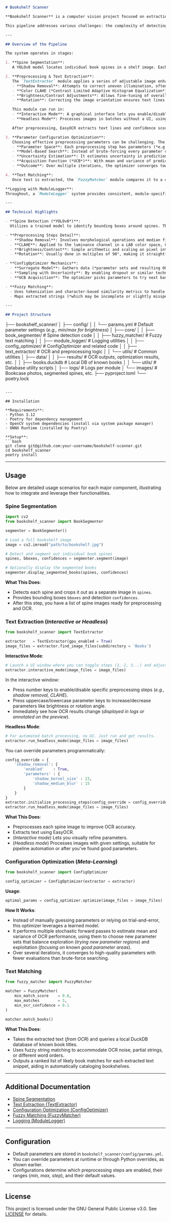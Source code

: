 ```markdown
# Bookshelf Scanner

**Bookshelf Scanner** is a computer vision project focused on extracting and organizing text from book spines in bookshelf images. It integrates object detection, image preprocessing, optical character recognition (**OCR**), parameter optimization, and fuzzy text matching, aiming to reduce manual effort and trial-and-error commonly required for such tasks.

This pipeline addresses various challenges: the complexity of detecting books in cluttered scenes, dealing with inconsistent lighting and low-contrast text, finding effective preprocessing parameters for OCR, and mapping imperfectly recognized text to known book titles.

---

## Overview of the Pipeline

The system operates in stages:

1. **Spine Segmentation**:  
   A YOLOv8 model locates individual book spines in a shelf image. Each detected spine is cropped out, producing a set of spine images ready for further processing. This step isolates the relevant portion of the image, ensuring that subsequent steps work on just the book region rather than the entire shelf.

2. **Preprocessing & Text Extraction**:  
   The `TextExtractor` module applies a series of adjustable image enhancements to these spine images before running OCR:
   - **Shadow Removal**: Attempts to correct uneven illumination, often caused by bookshelf shadows or uneven lighting. By normalizing brightness, text stands out more clearly.
   - **Color CLAHE (*Contrast Limited Adaptive Histogram Equalization*)**: Improves local contrast without excessively boosting noise. This is helpful for faint text and subtle color variations.
   - **Brightness/Contrast Adjustments**: Allows fine-tuning of overall image intensity and dynamic range. Underexposed or low-contrast text can become more legible.
   - **Rotation**: Correcting the image orientation ensures text lines are horizontal or vertical, aiding OCR tools in reading characters accurately.

   This module can run in:
   - **Interactive Mode**: A graphical interface lets you enable/disable steps (*like shadow removal or CLAHE*) and adjust parameters (*like brightness increments*) on-the-fly. As you tweak values, you immediately see changes reflected in OCR results. This helps understand parameter sensitivity and guides initial parameter guesses.
   - **Headless Mode**: Processes images in batches without a UI, using given parameters or previously found good configurations. Suitable for large-scale or automated runs once you’ve established settings that generally work well.

   After preprocessing, EasyOCR extracts text lines and confidence scores. If the text is initially unreadable at a certain orientation, the system can try alternative rotations and pick the best result.

3. **Parameter Configuration Optimization**:  
   Choosing effective preprocessing parameters can be challenging. The `ConfigOptimizer` helps automate this search:
   - **Parameter Space**: Each preprocessing step has parameters (*e.g., kernel sizes for shadow removal, clip limits for CLAHE, brightness offsets, rotation angles*). The combination forms a multi-dimensional parameter space.
   - **Model-Based Search**: Instead of brute-forcing every parameter combination or manually guessing, the optimizer learns a surrogate model that approximates how parameters affect OCR performance.  
   - **Uncertainty Estimation**: It estimates uncertainty in predictions by performing multiple stochastic forward passes (*e.g., with dropout*) to obtain a distribution of predicted OCR quality.  
   - **Acquisition Function (*UCB*)**: With mean and variance of predictions, it applies a selection criterion like Upper Confidence Bound (**UCB**) to pick the next parameter set to evaluate. This balances testing known good regions (*exploitation*) and exploring new areas that might yield even better results (*exploration*).
   - **Outcome**: Over multiple iterations, the optimizer converges toward a set of parameters that improve OCR results, reducing the need for manual tuning. It does not guarantee a global optimum, but it aims to find a reasonably good configuration more efficiently than naive methods.

4. **Text Matching**:  
   Once text is extracted, the `FuzzyMatcher` module compares it to a database of known books. OCR may produce incomplete or slightly incorrect text. Fuzzy matching tolerates such imperfections. It can handle partial matches, character substitutions, and word order variations. This step links OCR output to actual titles, making the extracted data more meaningful and searchable.

**Logging with ModuleLogger**:  
Throughout, a `ModuleLogger` system provides consistent, module-specific logging. Each component records operations, parameter changes, and results, aiding in debugging, monitoring performance, and maintaining reproducibility.

---

## Technical Highlights

- **Spine Detection (*YOLOv8*)**:  
  Utilizes a trained model to identify bounding boxes around spines. The model’s accuracy and generalization depend on the training data. This step transforms a complex scene into a set of targeted sub-images.

- **Preprocessing Steps Detail**:
  - **Shadow Removal**: Involves morphological operations and median filters. For example, a dilate-then-subtract approach can highlight text while minimizing shadow gradients.
  - **CLAHE**: Applied to the luminance channel in a LAB color space, CLAHE avoids global overexposure. Parameters like `clip_limit` control how aggressively contrast is stretched.
  - **Brightness/Contrast**: Simple arithmetic and scaling on pixel intensities. Incrementing brightness shifts intensity upward, while contrast scaling widens or narrows the intensity distribution.
  - **Rotation**: Usually done in multiples of 90°, making it straightforward and lossless. Automatically trying multiple rotations increases the chance of readable text lines.

- **ConfigOptimizer Mechanics**:
  - **Surrogate Model**: Gathers data (*parameter sets and resulting OCR scores*) as it goes. With each evaluation, it updates an internal model (*often a neural network*) that predicts OCR performance from parameters.
  - **Sampling with Uncertainty**: By enabling dropout or similar techniques at inference time, the model produces different predictions per pass, approximating a distribution of possible outcomes. This helps gauge which regions of parameter space are well-understood (*low uncertainty*) and which might still hold potential (*high uncertainty*).
  - **UCB Acquisition**: The optimizer picks parameters to try next based on both mean predicted performance and uncertainty. It may try parameter settings in unexplored regions if uncertainty is high, aiming to discover better configurations.

- **Fuzzy Matching**:
  - Uses tokenization and character-based similarity metrics to handle OCR's partial errors.
  - Maps extracted strings (*which may be incomplete or slightly misspelled*) to known book titles with a similarity score. Higher scores indicate closer matches.

---

## Project Structure

```
├── bookshelf_scanner/
│   ├── config/
│   │   └── params.yml        # Default parameter settings (*e.g., min/max for brightness*)
│   ├── core/
│   │   ├── book_segmenter/   # Spine detection code
│   │   ├── fuzzy_matcher/    # Fuzzy text matching
│   │   ├── module_logger/    # Logging utilities
│   │   ├── config_optimizer/ # ConfigOptimizer and related code
│   │   ├── text_extractor/   # OCR and preprocessing logic
│   │   └── utils/            # Common utilities
│   ├── data/
│   │   ├── results/          # OCR outputs, optimization results, etc.
│   │   ├── books.duckdb      # Local DB of known books
│   │   └── utils/            # Database utility scripts
│   ├── logs/                 # Logs per module
│   └── images/               # Bookcase photos, segmented spines, etc.
├── pyproject.toml
└── poetry.lock
```

---

## Installation

**Requirements**:
- Python 3.12
- Poetry for dependency management
- OpenCV system dependencies (install via system package manager)
- ONNX Runtime (installed by Poetry)

**Setup**:
```bash
git clone git@github.com:your-username/bookshelf-scanner.git
cd bookshelf_scanner
poetry install
```

---

## Usage

Below are detailed usage scenarios for each major component, illustrating how to integrate and leverage their functionalities.

### Spine Segmentation

```python
import cv2
from bookshelf_scanner import BookSegmenter

segmenter = BookSegmenter()

# Load a full bookshelf image
image = cv2.imread("path/to/bookshelf.jpg")

# Detect and segment out individual book spines
spines, bboxes, confidences = segmenter.segment(image)

# Optionally display the segmented books
segmenter.display_segmented_books(spines, confidences)
```

**What This Does**:  
- Detects each spine and crops it out as a separate image in `spines`.  
- Provides bounding boxes `bboxes` and detection `confidences`.  
- After this step, you have a list of spine images ready for preprocessing and OCR.

### Text Extraction (*Interactive or Headless*)

```python
from bookshelf_scanner import TextExtractor

extractor   = TextExtractor(gpu_enabled = True)
image_files = extractor.find_image_files(subdirectory = 'Books')
```

**Interactive Mode**:
```python
# Launch a UI window where you can toggle steps (1, 2, 3...) and adjust parameters (e.g., B/b for brightness)
extractor.interactive_mode(image_files = image_files)
```

In the interactive window:  
- Press number keys to enable/disable specific preprocessing steps (*e.g., shadow removal, CLAHE*).
- Press uppercase/lowercase parameter keys to increase/decrease parameters like brightness or rotation angle.
- Immediately see how OCR results change (*displayed in logs or annotated on the preview*).

**Headless Mode**:
```python
# For automated batch processing, no UI. Just run and get results.
extractor.run_headless_mode(image_files = image_files)
```

You can override parameters programmatically:
```python
config_override = {
    'shadow_removal': {
        'enabled'    : True,
        'parameters' : {
            'shadow_kernel_size' : 23,
            'shadow_median_blur' : 15
        }
    }
}
extractor.initialize_processing_steps(config_override = config_override)
extractor.run_headless_mode(image_files = image_files)
```

**What This Does**:  
- Preprocesses each spine image to improve OCR accuracy.
- Extracts text using EasyOCR.
- (*Interactive mode*) Lets you visually refine parameters.
- (*Headless mode*) Processes images with given settings, suitable for pipeline automation or after you've found good parameters.

### Configuration Optimization (*Meta-Learning*)

```python
from bookshelf_scanner import ConfigOptimizer

config_optimizer = ConfigOptimizer(extractor = extractor)
```

**Usage**:
```python
optimal_params = config_optimizer.optimize(image_files = image_files)
```

**How It Works**:  
- Instead of manually guessing parameters or relying on trial-and-error, this optimizer leverages a learned model.
- It performs multiple stochastic forward passes to estimate mean and variance of OCR performance, using them to choose new parameter sets that balance exploration (*trying new parameter regions*) and exploitation (*focusing on known good parameter areas*).
- Over several iterations, it converges to high-quality parameters with fewer evaluations than brute-force searching.

### Text Matching

```python
from fuzzy_matcher import FuzzyMatcher

matcher = FuzzyMatcher(
    min_match_score    = 0.8,
    max_matches        = 3,
    min_ocr_confidence = 0.1
)

matcher.match_books()
```

**What This Does**:  
- Takes the extracted text (*from OCR*) and queries a local DuckDB database of known book titles.
- Uses fuzzy string matching to accommodate OCR noise, partial strings, or different word orders.
- Outputs a ranked list of likely book matches for each extracted text snippet, aiding in automatically cataloging bookshelves.

---

## Additional Documentation

- [Spine Segmentation](./bookshelf_scanner/core/book_segmenter/README.md)
- [Text Extraction (TextExtractor)](./bookshelf_scanner/core/text_extractor/README.md)
- [Configuration Optimization (ConfigOptimizer)](./bookshelf_scanner/core/config_optimizer/README.md)
- [Fuzzy Matching (FuzzyMatcher)](./bookshelf_scanner/core/fuzzy_matcher/README.md)
- [Logging (ModuleLogger)](./bookshelf_scanner/core/module_logger/README.md)

---

## Configuration

- Default parameters are stored in `bookshelf_scanner/config/params.yml`.
- You can override parameters at runtime or through Python overrides, as shown earlier.
- Configurations determine which preprocessing steps are enabled, their ranges (*min, max, step*), and their default values.

---

## License

This project is licensed under the GNU General Public License v3.0. See [LICENSE](LICENSE) for details.
